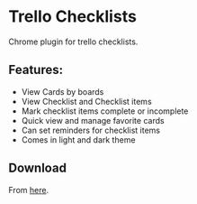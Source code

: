 # Trello Checklists
Chrome plugin for trello checklists.

## Features:
* View Cards by boards
* View Checklist and Checklist items
* Mark checklist items complete or incomplete
* Quick view and manage favorite cards
* Can set reminders for checklist items
* Comes in light and dark theme

## Download
From [here](https://chrome.google.com/webstore/detail/trello-checklists/bablhonojcgncmcdjlijlghbjliiolee/related).